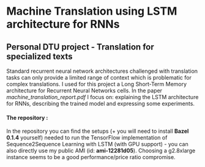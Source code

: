 # Machine Translation using LSTM architecture for RNNs
## Personal DTU project - Translation for specialized texts

Standard recurrent neural network architectures challenged with translation tasks can only provide a limited range of context which is problematic for complex translations. I used for this project a Long Short-Term Memory architecture for Recurrent Neural Networks cells.
In the paper *machine_translation_report.pdf* I focus on: explaining the LSTM architecture for RNNs, describing the trained model and expressing some experiments.

#### The repository :
In the repository you can find the setups (+ you will need to install **Bazel 0.1.4** yourself) needed to run the TensorFlow implementation of Sequence2Sequence Learning with LSTM (with GPU support) - you can also directly use my public AMI (id: **ami-12281d05**). Choosing a g2.8xlarge instance seems to be a good performance/price ratio compromise.
